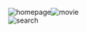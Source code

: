 ![homepage](https://user-images.githubusercontent.com/44114775/121999114-872ea100-cdca-11eb-9624-7a5679e8a6c9.png)![movie](https://user-images.githubusercontent.com/44114775/121999145-8f86dc00-cdca-11eb-8d27-cc87a3bf9f35.png)
<br>
![search](https://user-images.githubusercontent.com/44114775/121999162-94e42680-cdca-11eb-90b4-02e351eaeac0.png)
